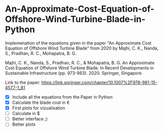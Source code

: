 # An-Approximate-Cost-Equation-of-Offshore-Wind-Turbine-Blade-in-Python
Implemenation of the equations given in the paper "An Approximate Cost Equation of Offshore Wind Turbine Blade" from 2020 by Majhi, C. K., Nanda, S., Pradhan, R. C., Mohapatra, B. G. 

Majhi, C. K., Nanda, S., Pradhan, R. C., & Mohapatra, B. G. An Approximate Cost Equation of Offshore Wind Turbine Blade. In Recent Developments in Sustainable Infrastructure (pp. 973-983). 2020. Springer, Singapore.

Link to the paper: https://link.springer.com/chapter/10.1007%2F978-981-15-4577-1_81


- [X] Include all the equations from the Paper in Python
- [x] Calculate the blade cost in €
- [x] First plots for vizualisation
- [ ] Calculate in $
- [ ] Better interface ;)
- [ ] Better plots
